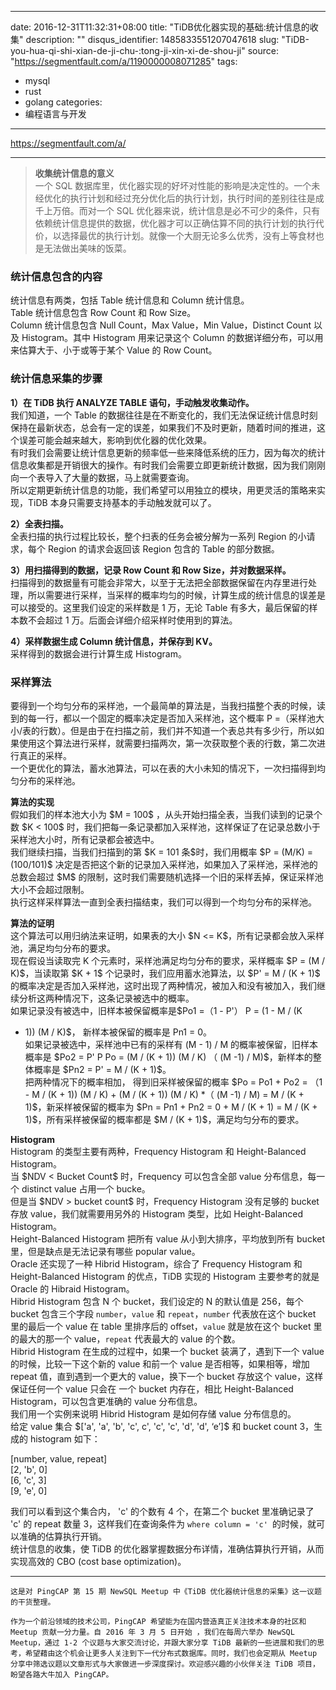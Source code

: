 
---
date: 2016-12-31T11:32:31+08:00
title: "TiDB优化器实现的基础:统计信息的收集"
description: ""
disqus_identifier: 1485833551207047618
slug: "TiDB-you-hua-qi-shi-xian-de-ji-chu-:tong-ji-xin-xi-de-shou-ji"
source: "https://segmentfault.com/a/1190000008071285"
tags: 
- mysql 
- rust 
- golang 
categories:
- 编程语言与开发
---

https://segmentfault.com/a/

------------------------------------------------------------------------

> **收集统计信息的意义**\
> 一个 SQL
> 数据库里，优化器实现的好坏对性能的影响是决定性的。一个未经优化的执行计划和经过充分优化后的执行计划，执行时间的差别往往是成千上万倍。而对一个
> SQL
> 优化器来说，统计信息是必不可少的条件，只有依赖统计信息提供的数据，优化器才可以正确估算不同的执行计划的执行代价，以选择最优的执行计划。就像一个大厨无论多么优秀，没有上等食材也是无法做出美味的饭菜。

### 统计信息包含的内容

统计信息有两类，包括 Table 统计信息和 Column 统计信息。\
Table 统计信息包含 Row Count 和 Row Size。\
Column 统计信息包含 Null Count，Max Value，Min Value，Distinct Count
以及 Histogram。其中 Histogram 用来记录这个 Column
的数据详细分布，可以用来估算大于、小于或等于某个 Value 的 Row Count。

### 统计信息采集的步骤

**1）在 TiDB 执行 ANALYZE TABLE 语句，手动触发收集动作。**\
我们知道，一个 Table
的数据往往是在不断变化的，我们无法保证统计信息时刻保持在最新状态，总会有一定的误差，如果我们不及时更新，随着时间的推进，这个误差可能会越来越大，影响到优化器的优化效果。\
有时我们会需要让统计信息更新的频率低一些来降低系统的压力，因为每次的统计信息收集都是开销很大的操作。有时我们会需要立即更新统计数据，因为我们刚刚向一个表导入了大量的数据，马上就需要查询。\
所以定期更新统计信息的功能，我们希望可以用独立的模块，用更灵活的策略来实现，TiDB
本身只需要支持基本的手动触发就可以了。

**2）全表扫描。**\
全表扫描的执行过程比较长，整个扫表的任务会被分解为一系列 Region
的小请求，每个 Region 的请求会返回该 Region 包含的 Table 的部分数据。

**3）用扫描得到的数据，记录 Row Count 和 Row Size，并对数据采样。**\
扫描得到的数据量有可能会非常大，以至于无法把全部数据保留在内存里进行处理，所以需要进行采样，当采样的概率均匀的时候，计算生成的统计信息的误差是可以接受的。这里我们设定的采样数是
1 万，无论 Table 有多大，最后保留的样本数不会超过 1
万。后面会详细介绍采样时使用到的算法。

**4）采样数据生成 Column 统计信息，并保存到 KV。**\
采样得到的数据会进行计算生成 Histogram。

### 采样算法

要得到一个均匀分布的采样池，一个最简单的算法是，当我扫描整个表的时候，读到的每一行，都以一个固定的概率决定是否加入采样池，这个概率
P
=（采样池大小/表的行数）。但是由于在扫描之前，我们并不知道一个表总共有多少行，所以如果使用这个算法进行采样，就需要扫描两次，第一次获取整个表的行数，第二次进行真正的采样。\
一个更优化的算法，蓄水池算法，可以在表的大小未知的情况下，一次扫描得到均匀分布的采样池。

**算法的实现**\
假如我们的样本池大小为 \$M = 100\$
，从头开始扫描全表，当我们读到的记录个数 \$K &lt; 100\$
时，我们把每一条记录都加入采样池，这样保证了在记录总数小于采样池大小时，所有记录都会被选中。\
我们继续扫描，当我们扫描到的第 \$K = 101 条\$时，我们用概率 \$P = (M/K)
= (100/101)\$
决定是否把这个新的记录加入采样池，如果加入了采样池，采样池的总数会超过
\$M\$
的限制，这时我们需要随机选择一个旧的采样丢掉，保证采样池大小不会超过限制。\
执行这样采样算法一直到全表扫描结束，我们可以得到一个均匀分布的采样池。

**算法的证明**\
这个算法可以用归纳法来证明，如果表的大小 \$N &lt;=
K\$，所有记录都会放入采样池，满足均匀分布的要求。\
现在假设当读取完 K 个元素时，采样池满足均匀分布的要求，采样概率 \$P = (M
/ K)\$，当读取第 \$K + 1\$ 个记录时，我们应用蓄水池算法，以 \$P' = M /
(K + 1)\$
的概率决定是否加入采样池，这时出现了两种情况，被加入和没有被加入，我们继续分析这两种情况下，这条记录被选中的概率。\
如果记录没有被选中，旧样本被保留概率是\$Po1 =（1 - P'） P = (1 - M / (K
+ 1)) (M / K)\$， 新样本被保留的概率是 Pn1 = 0。\
如果记录被选中，采样池中已有的采样有 (M - 1) / M
的概率被保留，旧样本概率是 \$Po2 = P' P Po = (M / (K + 1)) (M / K) （ (M
-1) / M)\$，新样本的整体概率是 \$Pn2 = P' = M / (K + 1)\$。\
把两种情况下的概率相加， 得到旧采样被保留的概率 \$Po = Po1 + Po2 = （1 -
M / (K + 1)) (M / K) + (M / (K + 1)) (M / K) \*（ (M -1) / M) = M / (K +
1)\$，新采样被保留的概率为 \$Pn = Pn1 + Pn2 = 0 + M / (K + 1) = M / (K +
1)\$，所有采样被保留的概率都是 \$M / (K + 1)\$，满足均匀分布的要求。

**Histogram**\
Histogram 的类型主要有两种，Frequency Histogram 和 Height-Balanced
Histogram。\
当 \$NDV &lt; Bucket Count\$ 时，Frequency 可以包含全部 value
分布信息，每一个 distinct value 占用一个 bucke。\
但是当 \$NDV &gt; bucket count\$ 时，Frequency Histogram 没有足够的
bucket 存放 value，我们就需要用另外的 Histogram 类型，比如
Height-Balanced Histogram。\
Height-Balanced Histogram 把所有 value 从小到大排序，平均放到所有 bucket
里，但是缺点是无法记录有哪些 popular value。\
Oracle 还实现了一种 Hibrid Histogram，综合了 Frequency Histogram 和
Height-Balanced Histogram 的优点，TiDB 实现的 Histogram 主要参考的就是
Oracle 的 Hibraid Histogram。\
Hibrid Histogram 包含 N 个 bucket，我们设定的 N 的默认值是 256，每个
bucket 包含三个字段 `number`，`value` 和 `repeat`，`number` 代表放在这个
bucket 里的最后一个 value 在 table 里排序后的 offset，`value`
就是放在这个 bucket 里的最大的那一个 value，`repeat` 代表最大的 value
的个数。\
Hibrid Histogram 在生成的过程中，如果一个 bucket 装满了，遇到下一个
value 的时候，比较一下这个新的 value 和前一个 value
是否相等，如果相等，增加 repeat 值，直到遇到一个更大的 value，换下一个
bucket 存放这个 value，这样保证任何一个 value 只会在 一个 bucket
内存在，相比 Height-Balanced Histogram，可以包含更准确的 value
分布信息。\
我们用一个实例来说明 Hibrid Histogram 是如何存储 value 分布信息的。\
给定 value 集合 \$\['a', 'a', 'b', 'c', c', 'c', 'c', 'd', 'd', ‘e’\]\$
和 bucket count 3，生成的 histogram 如下：

\[number, value, repeat\]\
\[2, 'b', 0\]\
\[6, 'c', 3\]\
\[9, 'e', 0\]

我们可以看到这个集合内， 'c' 的个数有 4 个，在第二个 bucket 里准确记录了
'c' 的 repeat 数量 3，这样我们在查询条件为
`where column = 'c' `的时候，就可以准确的估算执行开销。\
统计信息的收集，使 TiDB
的优化器掌握数据分布详情，准确估算执行开销，从而实现高效的 CBO (cost
base optimization)。

------------------------------------------------------------------------

    这是对 PingCAP 第 15 期 NewSQL Meetup 中《TiDB 优化器统计信息的采集》这一议题的干货整理。

    作为一个前沿领域的技术公司，PingCAP 希望能为在国内营造真正关注技术本身的社区和 Meetup 贡献一分力量。自 2016 年 3 月 5 日开始 ，我们在每周六举办 NewSQL Meetup，通过 1-2 个议题与大家交流讨论，并跟大家分享 TiDB 最新的一些进展和我们的思考，希望藉由这个机会让更多人关注到下一代分布式数据库。同时，我们也会定期从 Meetup 分享中筛选议题以文章形式与大家做进一步深度探讨。欢迎感兴趣的小伙伴关注 TiDB 项目，盼望各路大牛加入 PingCAP。

